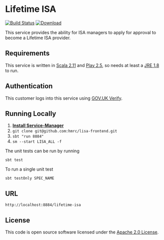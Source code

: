# Lifetime ISA

[![Build Status](https://build.tax.service.gov.uk/job/LISA/job/lisa-frontend/)](https://build.tax.service.gov.uk/job/LISA/job/lisa-frontend/) [ ![Download](https://api.bintray.com/packages/hmrc/releases/lisa-frontend/images/download.svg) ](https://bintray.com/hmrc/releases/lisa-frontend/_latestVersion)

This service provides the ability for ISA managers to apply for approval to become a Lifetime ISA provider.

## Requirements

This service is written in [Scala 2.11](http://www.scala-lang.org/) and [Play 2.5](http://playframework.com/), so needs at least a [JRE 1.8](http://www.oracle.com/technetwork/java/javase/downloads/index.html) to run.

## Authentication

This customer logs into this service using [GOV.UK Verify](https://www.gov.uk/government/publications/introducing-govuk-verify/introducing-govuk-verify).

## Running Locally

1. **[Install Service-Manager](https://github.com/hmrc/service-manager/wiki/Install#install-service-manager)**
2. `git clone git@github.com:hmrc/lisa-frontend.git`
3. `sbt "run 8884"`
4. `sm --start LISA_ALL -f`

The unit tests can be run by running
```
sbt test
```

To run a single unit test
```
sbt testOnly SPEC_NAME
```

## URL

`http://localhost:8884/lifetime-isa`

## License

This code is open source software licensed under the [Apache 2.0 License]("http://www.apache.org/licenses/LICENSE-2.0.html").
